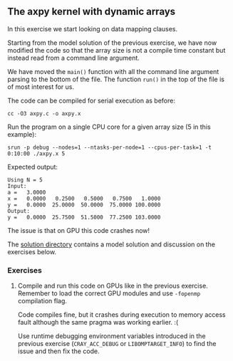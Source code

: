 ## The axpy kernel with dynamic arrays

In this exercise we start looking on data mapping clauses.

Starting from the model solution of the previous exercise, we have now modified the code so that
the array size is not a compile time constant but instead read from a command line argument.

We have moved the `main()` function with all the command line argument parsing
to the bottom of the file. The function `run()` in the top of the file is of most interest for us.

The code can be compiled for serial execution as before:

    cc -O3 axpy.c -o axpy.x

Run the program on a single CPU core for a given array size (5 in this example):

    srun -p debug --nodes=1 --ntasks-per-node=1 --cpus-per-task=1 -t 0:10:00 ./axpy.x 5

Expected output:

    Using N = 5
    Input:
    a =   3.0000
    x =   0.0000   0.2500   0.5000   0.7500   1.0000
    y =   0.0000  25.0000  50.0000  75.0000 100.0000
    Output:
    y =   0.0000  25.7500  51.5000  77.2500 103.0000

The issue is that on GPU this code crashes now!

The [solution directory](solution/) contains a model solution and discussion on the exercises below.

### Exercises

1. Compile and run this code on GPUs like in the previous exercise.
   Remember to load the correct GPU modules and use `-fopenmp` compilation flag.

   Code compiles fine, but it crashes during execution to memory access fault although
   the same pragma was working earlier. :(

   Use runtime debugging environment variables introduced in the previous exercise
   (`CRAY_ACC_DEBUG` or `LIBOMPTARGET_INFO`) to find the issue and then fix the code.
